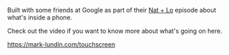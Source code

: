 Built with some friends at Google as part of their [Nat + Lo](https://youtu.be/zoR3wyiVzbY) episode about what's inside a phone. 

Check out the video if you want to know more about what's going on here.

https://mark-lundin.com/touchscreen